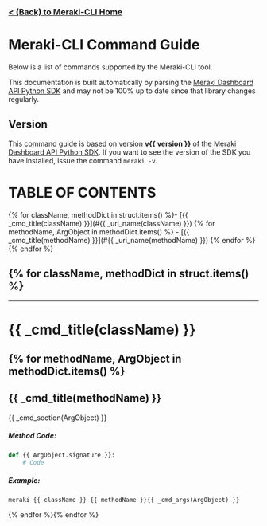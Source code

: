 ###  [< (Back) to Meraki-CLI Home](https://github.com/PackeTsar/meraki-cli/)


# Meraki-CLI Command Guide

Below is a list of commands supported by the Meraki-CLI tool.

This documentation is built automatically by parsing the [Meraki Dashboard API Python SDK](https://github.com/meraki/dashboard-api-python) and may not be 100% up to date since that library changes regularly.


## Version

This command guide is based on version **v{{ version }}** of the [Meraki Dashboard API Python SDK](https://github.com/meraki/dashboard-api-python). If you want to see the version of the SDK you have installed, issue the command `meraki -v`.


# TABLE OF CONTENTS
{% for className, methodDict in struct.items() %}- [{{ _cmd_title(className) }}](#{{ _uri_name(className) }})
{% for methodName, ArgObject in methodDict.items() %}    - [{{ _cmd_title(methodName) }}](#{{ _uri_name(methodName) }})
{% endfor %}{% endfor %}

{% for className, methodDict in struct.items() %}
----------------------------------------

----------------------------------------
# {{ _cmd_title(className) }}

{% for methodName, ArgObject in methodDict.items() %}
----------------------------------------
## {{ _cmd_title(methodName) }}
{{ _cmd_section(ArgObject) }}
##### Method Code:
```python
def {{ ArgObject.signature }}:
    # Code
````

##### Example:
```
meraki {{ className }} {{ methodName }}{{ _cmd_args(ArgObject) }}
````

{% endfor %}{% endfor %}
